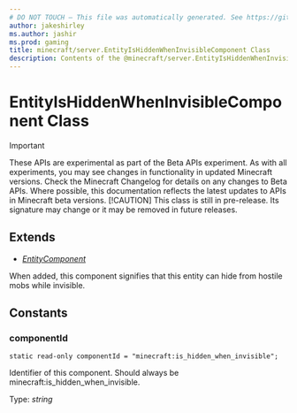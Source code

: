 ```yaml
---
# DO NOT TOUCH — This file was automatically generated. See https://github.com/mojang/minecraftapidocsgenerator to modify descriptions, examples, etc.
author: jakeshirley
ms.author: jashir
ms.prod: gaming
title: minecraft/server.EntityIsHiddenWhenInvisibleComponent Class
description: Contents of the @minecraft/server.EntityIsHiddenWhenInvisibleComponent class.
---
```

# EntityIsHiddenWhenInvisibleComponent Class
>[!IMPORTANT]
>These APIs are experimental as part of the Beta APIs experiment. As with all experiments, you may see changes in functionality in updated Minecraft versions. Check the Minecraft Changelog for details on any changes to Beta APIs. Where possible, this documentation reflects the latest updates to APIs in Minecraft beta versions.
> [!CAUTION]
> This class is still in pre-release.  Its signature may change or it may be removed in future releases.

## Extends
- [*EntityComponent*](EntityComponent.md)

When added, this component signifies that this entity can hide from hostile mobs while invisible.

## Constants

### **componentId**
`static read-only componentId = "minecraft:is_hidden_when_invisible";`

Identifier of this component. Should always be minecraft:is_hidden_when_invisible.

Type: *string*
